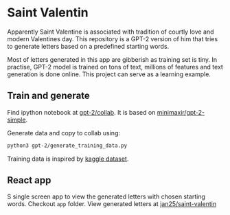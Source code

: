 # Saint Valentin

Apparently Saint Valentine is associated with tradition of courtly love and modern Valentines day. This repository is a GPT-2 version of him that tries to generate letters based on a predefined starting words.

Most of letters generated in this app are gibberish as training set is tiny. In practise, GPT-2 model is trained on tons of text, millions of features and text generation is done online. This project can serve as a learning example.

## Train and generate

Find ipython notebook at [gpt-2/collab](gpt-2/collab_generation.ipynb).
It is based on [minimaxir/gpt-2-simple](https://github.com/minimaxir/gpt-2-simple#gpt-2-simple).

Generate data and copy to collab using:
```bash
python3 gpt-2/generate_training_data.py
```

Training data is inspired by [kaggle dataset](https://www.kaggle.com/fillerink/love-letters).

## React app

S single screen app to view the generated letters with chosen starting words. Checkout `app` folder. View generated letters at [jan25/saint-valentin](https://jan25.github.io/saint-valentin)